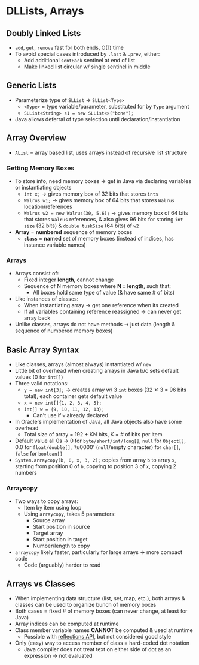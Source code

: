 # DLLists, Arrays

## Doubly Linked Lists
* `add`, `get`, `remove` fast for both ends, O(1) time
* To avoid special cases introduced by `.last` & `.prev`, either:
    * Add additional `sentBack` sentinel at end of list
    * Make linked list circular w/ single sentinel in middle


## Generic Lists
* Parameterize type of `SLList` → `SLList<Type>`
    * `<Type>` = type variable/parameter, substituted for by `Type` argument
    * `SLList<String> s1 = new SLList<>("bone");`
* Java allows deferral of type selection until declaration/instantiation


## Array Overview
* `AList` = array based list, uses arrays instead of recursive list structure

### Getting Memory Boxes
* To store info, need memory boxes → get in Java via declaring variables or instantiating objects
    * `int x;` → gives memory box of 32 bits that stores `ints`
    * `Walrus w1;` → gives memory box of 64 bits that stores `Walrus` location/references
    * `Walrus w2 = new Walrus(30, 5.6);` → gives memory box of 64 bits that stores `Walrus` references, & also gives 96 bits for storing `int size` (32 bits) & `double tuskSize` (64 bits) of `w2`
* **Array** = **numbered** sequence of memory boxes
    * **`class`** = **named** set of memory boxes (instead of indices, has instance variable names)

### Arrays
* Arrays consist of:
    * Fixed integer **length**, cannot change
    * Sequence of N memory boxes where **N = length**, such that:
        * All boxes hold same type of value (& have same # of bits)
* Like instances of classes:
    * When instantiating array → get one reference when its created
    * If all variables containing reference reassigned → can never get array back
* Unlike classes, arrays do not have methods → just data (length & sequence of numbered memory boxes)


## Basic Array Syntax
* Like classes, arrays (almost always) instantiated w/ `new`
* Little bit of overhead when creating arrays in Java b/c sets default values (0 for `int[]`)
* Three valid notations:
    * `y = new int[3];` → creates array w/ 3 `int` boxes (32 ✕ 3 = 96 bits total), each container gets default value
    * `x = new int[]{1, 2, 3, 4, 5};`
    * `int[] w = {9, 10, 11, 12, 13};`
        * Can't use if `w` already declared
* In Oracle's implementation of Java, all Java objects also have some overhead
    * Total size of array = 192 + KN bits, K = # of bits per item
* Default value all 0s → 0 for `byte/short/int/long[]`, `null` for `Object[]`, 0.0 for `float/double[]`, '\u0000' (`null`/empty character) for `char[]`, `false` for `boolean[]`
* `System.arraycopy(b, 0, x, 3, 2);` copies from array `b` to array `x`, starting from position 0 of `b`, copying to position 3 of `x`, copying 2 numbers

### Arraycopy
* Two ways to copy arrays:
    * Item by item using loop
    * Using `arraycopy`, takes 5 parameters:
        * Source array
        * Start position in source
        * Target array
        * Start position in target
        * Number/length to copy
* `arraycopy` likely faster, particularly for large arrays → more compact code
    * Code (arguably) harder to read


## Arrays vs Classes
* When implementing data structure (list, set, map, etc.), both arrays & classes can be used to organize bunch of memory boxes
* Both cases = fixed # of memory boxes (can never change, at least for Java)
* Array indices can be computed at runtime
* Class member variable names **CANNOT** be computed & used at runtime
    * Possible with [reflections API](https://docs.oracle.com/javase/tutorial/reflect/member/fieldValues.html), but not considered good style
* Only (easy) way to access member of class = hard-coded dot notation
    * Java compiler does not treat text on either side of dot as an expression → not evaluated
